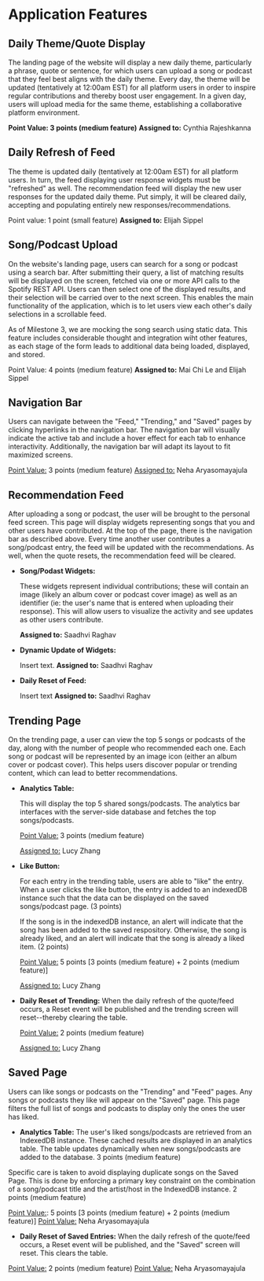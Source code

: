 # Application Features

## Daily Theme/Quote Display

The landing page of the website will display a new daily theme, particularly a phrase, quote or sentence, for which users can upload a song or podcast that they feel best aligns with the daily theme. Every day, the theme will be updated (tentatively at 12:00am EST) for all platform users in order to inspire regular contributions and thereby boost user engagement. In a given day, users will upload media for the same theme, establishing a collaborative platform environment.

**Point Value: 3 points (medium feature)**
**Assigned to:** Cynthia Rajeshkanna

## Daily Refresh of Feed

The theme is updated daily (tentatively at 12:00am EST) for all platform users. In turn, the feed displaying user response widgets must be "refreshed" as well. The recommendation feed will display the new user responses for the updated daily theme. Put simply, it will be cleared daily, accepting and populating entirely new responses/recommendations.

Point value: 1 point (small feature)
**Assigned to:** Elijah Sippel

## Song/Podcast Upload

On the website's landing page, users can search for a song or podcast using a search bar. After submitting their query, a list of matching results will be displayed on the screen, fetched via one or more API calls to the Spotify REST API. Users can then select one of the displayed results, and their selection will be carried over to the next screen. This enables the main functionality of the application, which is to let users view each other's daily selections in a scrollable feed.

As of Milestone 3, we are mocking the song search using static data. This feature includes considerable thought and integration wiht other features, as each stage of the form leads to additional data being loaded, displayed, and stored.

Point Value: 4 points (medium feature)
**Assigned to:** Mai Chi Le and Elijah Sippel

## Navigation Bar 
Users can navigate between the "Feed," "Trending," and "Saved" pages by clicking hyperlinks in the navigation bar. The navigation bar will visually indicate the active tab and include a hover effect for each tab to enhance interactivity. Additionally, the navigation bar will adapt its layout to fit maximized screens.

<ins>Point Value:</ins> 3 points (medium feature)
<ins>Assigned to:</ins> Neha Aryasomayajula

## Recommendation Feed

After uploading a song or podcast, the user will be brought to the personal feed screen. This page will display widgets representing songs that you and other users have contributed. At the top of the page, there is the navigation bar as described above. Every time another user contributes a song/podcast entry, the feed will be updated with the recommendations. As well, when the quote resets, the recommendation feed will be cleared. 

- **Song/Podast Widgets:**

  These widgets represent individual contributions; these will contain an image (likely an album cover or podcast cover image) as well as an identifier (ie: the user's name that is entered when uploading their response).       This will allow users to visualize the activity and see updates as other users contribute.

  **Assigned to:** Saadhvi Raghav

- **Dynamic Update of Widgets:**

  Insert text. 
  **Assigned to:** Saadhvi Raghav

- **Daily Reset of Feed:**

  Insert text
  **Assigned to:** Saadhvi Raghav

## Trending Page
On the trending page, a user can view the top 5 songs or podcasts of the day, along with the number of people who recommended each one. Each song or podcast will be represented by an image icon (either an album cover or podcast cover). This helps users discover popular or trending content, which can lead to better recommendations.

- **Analytics Table:**
  
  This will display the top 5 shared songs/podcasts. The analytics bar interfaces with the server-side database and fetches the top songs/podcasts. 

  <ins>Point Value:</ins> 3 points (medium feature)
  
  <ins>Assigned to:</ins> Lucy Zhang

- **Like Button:**

  For each entry in the trending table, users are able to "like" the entry. When a user clicks the like button, the entry is added to an indexedDB instance such that the data can be displayed on the saved songs/podcast page.   (3 points)

  If the song is in the indexedDB instance, an alert will indicate that the song has been added to the saved respository. Otherwise, the song is already liked, and an alert will indicate that the song is already a liked        item. (2 points)

  <ins>Point Value:</ins> 5 points [3 points (medium feature) + 2 points (medium feature)]

  <ins>Assigned to:</ins> Lucy Zhang 

- **Daily Reset of Trending:**
  When the daily refresh of the quote/feed occurs, a Reset event will be published and the trending screen will reset--thereby clearing the table. 

  <ins>Point Value:</ins> 2 points (medium feature)

  <ins>Assigned to:</ins> Lucy Zhang 

## Saved Page
Users can like songs or podcasts on the "Trending" and "Feed" pages. Any songs or podcasts they like will appear on the "Saved" page. This page filters the full list of songs and podcasts to display only the ones the user has liked.

- **Analytics Table:** 
The user's liked songs/podcasts are retrieved from an IndexedDB instance. These cached results are displayed in an analytics table. The table updates dynamically when new songs/podcasts are added to the database. 3 points (medium feature)

Specific care is taken to avoid displaying duplicate songs on the Saved Page. This is done by enforcing a primary key constraint on the combination of a song/podcast title and the artist/host in the IndexedDB instance. 2 points (medium feature)

<ins>Point Value:</ins>: 5 points [3 points (medium feature) + 2 points (medium feature)]
<ins>Point Value:</ins> Neha Aryasomayajula


- **Daily Reset of Saved Entries:**
When the daily refresh of the quote/feed occurs, a Reset event will be published, and the "Saved" screen will reset. This clears the table.

<ins>Point Value:</ins> 2 points (medium feature)
<ins>Point Value:</ins> Neha Aryasomayajula

